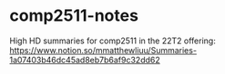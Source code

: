 # comp2511-notes

High HD summaries for comp2511 in the 22T2 offering: https://www.notion.so/mmatthewliuu/Summaries-1a07403b46dc45ad8eb7b6af9c32dd62
